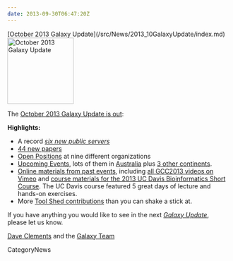 ```yaml
---
date: 2013-09-30T06:47:20Z
---
```

<div class='newsItemHeader'>[October 2013 Galaxy Update](/src/News/2013_10GalaxyUpdate/index.md)</div>

<div class='right'><a href='/GalaxyUpdates/2013_10'><img src='/Images/Logos/GalaxyUpdate200.png' alt='October 2013 Galaxy Update' width=150 /></a></div>

The [October 2013 Galaxy Update is out](/src/GalaxyUpdates/2013_10/index.md):

**Highlights:**
* A record *[six new public servers](/src/GalaxyUpdates/2013_10/index.md#new-public-servers)*
* [44 new papers](/src/GalaxyUpdates/2013_10/index.md#new-papers)
* [Open Positions](/src/GalaxyUpdates/2013_10/index.md#whos-hiring) at nine different organizations
* [Upcoming Events](/GalaxyUpdates/2013_10#events), lots of them in [Australia](/GalaxyUpdates/2013_10#australia) plus [3 other continents](/src/GalaxyUpdates/2013_10/index.md#all-those-other-continents).  
* [Online materials from past events](/GalaxyUpdates/2013_10#online-materials-from-past-events), including [all GCC2013 videos on Vimeo](http://bit.ly/gcc2013vimeo) and [course materials for the 2013 UC Davis Bioinformatics Short Course](http://bit.ly/16rAUkf). The UC Davis course featured 5 great days of lecture and hands-on exercises.
* More [Tool Shed contributions](/src/GalaxyUpdates/2013_10/index.md#tool-shed-contributions) than you can shake a stick at.

If you have anything you would like to see in the next *[Galaxy Update](/src/GalaxyUpdates/index.md)*, please let us know.

[Dave Clements](/DaveClements) and the [Galaxy Team](/src/GalaxyTeam/index.md)


CategoryNews
